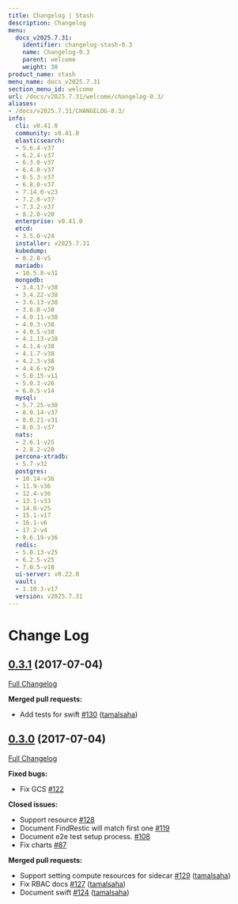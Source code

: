 ```yaml
---
title: Changelog | Stash
description: Changelog
menu:
  docs_v2025.7.31:
    identifier: changelog-stash-0.3
    name: Changelog-0.3
    parent: welcome
    weight: 30
product_name: stash
menu_name: docs_v2025.7.31
section_menu_id: welcome
url: /docs/v2025.7.31/welcome/changelog-0.3/
aliases:
- /docs/v2025.7.31/CHANGELOG-0.3/
info:
  cli: v0.41.0
  community: v0.41.0
  elasticsearch:
  - 5.6.4-v37
  - 6.2.4-v37
  - 6.3.0-v37
  - 6.4.0-v37
  - 6.5.3-v37
  - 6.8.0-v37
  - 7.14.0-v23
  - 7.2.0-v37
  - 7.3.2-v37
  - 8.2.0-v20
  enterprise: v0.41.0
  etcd:
  - 3.5.0-v24
  installer: v2025.7.31
  kubedump:
  - 0.2.0-v5
  mariadb:
  - 10.5.8-v31
  mongodb:
  - 3.4.17-v38
  - 3.4.22-v38
  - 3.6.13-v38
  - 3.6.8-v38
  - 4.0.11-v38
  - 4.0.3-v38
  - 4.0.5-v38
  - 4.1.13-v38
  - 4.1.4-v38
  - 4.1.7-v38
  - 4.2.3-v38
  - 4.4.6-v29
  - 5.0.15-v11
  - 5.0.3-v26
  - 6.0.5-v14
  mysql:
  - 5.7.25-v38
  - 8.0.14-v37
  - 8.0.21-v31
  - 8.0.3-v37
  nats:
  - 2.6.1-v25
  - 2.8.2-v20
  percona-xtradb:
  - 5.7-v32
  postgres:
  - 10.14-v36
  - 11.9-v36
  - 12.4-v36
  - 13.1-v33
  - 14.0-v25
  - 15.1-v17
  - 16.1-v6
  - 17.2-v4
  - 9.6.19-v36
  redis:
  - 5.0.13-v25
  - 6.2.5-v25
  - 7.0.5-v18
  ui-server: v0.22.0
  vault:
  - 1.10.3-v17
  version: v2025.7.31
---
```


# Change Log

## [0.3.1](https://github.com/appscode/stash/tree/0.3.1) (2017-07-04)
[Full Changelog](https://github.com/appscode/stash/compare/0.3.0...0.3.1)

**Merged pull requests:**

- Add tests for swift [\#130](https://github.com/appscode/stash/pull/130) ([tamalsaha](https://github.com/tamalsaha))

## [0.3.0](https://github.com/appscode/stash/tree/0.3.0) (2017-07-04)
[Full Changelog](https://github.com/appscode/stash/compare/0.2.0...0.3.0)

**Fixed bugs:**

- Fix GCS [\#122](https://github.com/appscode/stash/issues/122)

**Closed issues:**

- Support resource [\#128](https://github.com/appscode/stash/issues/128)
- Document FindRestic will match first one [\#119](https://github.com/appscode/stash/issues/119)
- Document e2e test setup process. [\#108](https://github.com/appscode/stash/issues/108)
- Fix charts [\#87](https://github.com/appscode/stash/issues/87)

**Merged pull requests:**

- Support setting compute resources for sidecar [\#129](https://github.com/appscode/stash/pull/129) ([tamalsaha](https://github.com/tamalsaha))
- Fix RBAC docs [\#127](https://github.com/appscode/stash/pull/127) ([tamalsaha](https://github.com/tamalsaha))
- Document swift [\#124](https://github.com/appscode/stash/pull/124) ([tamalsaha](https://github.com/tamalsaha))
